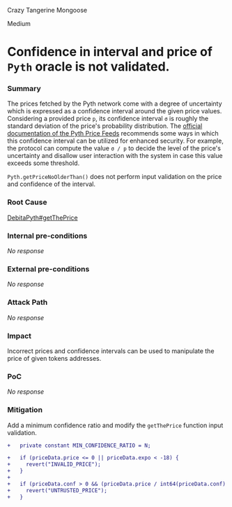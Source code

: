 Crazy Tangerine Mongoose

Medium

# Confidence in interval and price of `Pyth` oracle is not validated.

### Summary

The prices fetched by the Pyth network come with a degree of uncertainty which is expressed as a confidence interval 
around the given price values. Considering a provided price `p`, its confidence interval `σ` is roughly the 
standard deviation of the price's probability distribution. 
The [official documentation of the Pyth Price Feeds](https://docs.pyth.network/documentation/pythnet-price-feeds/best-practices#confidence-intervals) 
recommends some ways in which this confidence interval can be utilized for enhanced security. 
For example, the protocol can compute the value `σ / p` to decide the level of the price's uncertainty and disallow 
user interaction with the system in case this value exceeds some threshold.

`Pyth.getPriceNoOlderThan()` does not perform input validation on the price and confidence of the interval.

### Root Cause

[DebitaPyth#getThePrice](https://github.com/sherlock-audit/2024-11-debita-finance-v3/blob/main/Debita-V3-Contracts/contracts/oracles/DebitaPyth.sol#L25)


### Internal pre-conditions

_No response_

### External pre-conditions

_No response_

### Attack Path

_No response_

### Impact

Incorrect prices and confidence intervals can be used to manipulate the price of given tokens addresses. 

### PoC

_No response_

### Mitigation

Add a minimum confidence ratio and modify the `getThePrice` function input validation.

```diff
+   private constant MIN_CONFIDENCE_RATIO = N;
```

```diff
+   if (priceData.price <= 0 || priceData.expo < -18) {
+     revert("INVALID_PRICE");
+   }
+
+   if (priceData.conf > 0 && (priceData.price / int64(priceData.conf) < MIN_CONFIDENCE_RATIO)) {
+     revert("UNTRUSTED_PRICE");
+   }
```